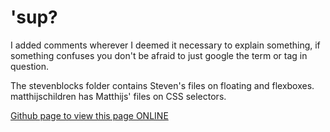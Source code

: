 # 'sup?

I added comments wherever I deemed it necessary to explain something, if something confuses you don't be afraid to just google the term or tag in question.

The stevenblocks folder contains Steven's files on floating and flexboxes.
matthijschildren has Matthijs' files on CSS selectors.

[Github page to view this page ONLINE](https://nikske.github.io/progressive-enhancement/ "progressive enhancement")

